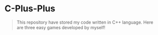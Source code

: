# C-Plus-Plus
> This repository have stored my code written in C++ language.
Here are three easy games developed by myself!
